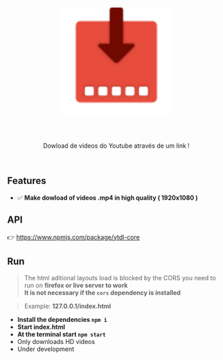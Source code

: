 <h1 align="center">
</br>
  <img src="./assets/img/icon.png" width="250">
</br>
</br>
</h1>
<p align="center">Dowload de videos do Youtube através de um link !</p>
</br>

## Features
- ✅ **Make dowload of videos .mp4 in high quality ( 1920x1080 )**

## API
👉 https://www.npmjs.com/package/ytdl-core

## Run
> The html aditional layouts load is blocked by the CORS you need to run on **firefox or live server to work**  
> **It is not necessary if the `cors` dependency is installed**

> Example: **127.0.0.1/index.html**

- **Install the dependencies `npm i`**
- **Start index.html**
- **At the terminal start `npm start`**
- Only downloads HD videos
- Under development
